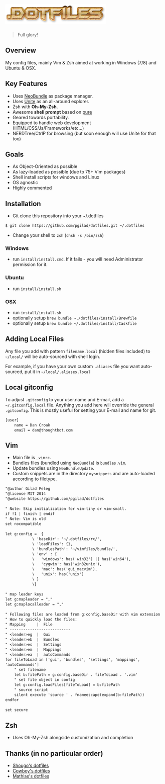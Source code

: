 # <img src="img/dotfiles.png" width="321" height="62" alt="dotfiles">
> Full glory!

## Overview
My config files, mainly Vim & Zsh aimed at working in Windows (7/8) and Ubuntu & OSX.

## Key Features
- Uses [NeoBundle](https://github.com/Shougo/neobundle.vim) as package manager.
- Uses [Unite](https://github.com/Shougo/unite.vim) as an all-around explorer.
- Zsh with **Oh-My-Zsh**.
- Awesome **shell prompt** based on [pure](https://github.com/sindresorhus/pure)
- Geared towards portability.
- Equipped to handle web development (HTML/CSS/Js/Frameworks/etc...)
- NERDTree/CtrlP for browsing (but soon enough will use Unite for that too)

## Goals

- As Object-Oriented as possible
- As lazy-loaded as possible (due to 75+ Vim packages)
- Shell install scripts for windows and Linux
- OS agnostic
- Highly commented

## Installation

- Git clone this repository into your ~/.dotfiles
```sh
$ git clone https://github.com/pgilad/dotfiles.git ~/.dotfiles
```

- Change your shell to `zsh` (`chsh -s /bin/zsh`)

### Windows

- run `install/install.cmd`. If it fails - you will need Administrator permission for it.

### Ubuntu

- run `install/install.sh`

### OSX

- run `install/install.sh`
- optionally setup `brew bundle ~./dotfiles/install/Brewfile`
- optionally setup `brew bundle ~/.dotfiles/install/Caskfile`

## Adding Local Files

Any file you add with pattern `filename.local` (hidden files included) to `~/local/` will be auto-sourced with shell login.

For example, if you have your own custom `.aliases` file you want auto-sourced, put it in `~/local/.aliases.local`

## Local gitconfig

To adjust `.gitconfig` to your user.name and E-mail, add a `~/.gitconfig.local` file.
Anything you add here will override the general `.gitconfig`. This is mostly useful for setting
your E-mail and name for git.

```
[user]
    name = Dan Croak
    email = dan@thoughtbot.com
```

## Vim

- Main file is `_vimrc`.
- Bundles files (bundled using `NeoBundle`) is `bundles.vim`.
- Update bundles using `NeoBundleUpdate`.
- Custom snippets are in the directory `mysnippets` and are auto-loaded according to filetype.

```vim
"@author Gilad Peleg
"@license MIT 2014
"@website https://github.com/pgilad/dotfiles

" Note: Skip initialization for vim-tiny or vim-small.
if !1 | finish | endif
" Note: Vim is old
set nocompatible

let g:config =  {
            \ 'baseDir': '~/.dotfiles/rc/',
            \ 'loadFiles': {},
            \ 'bundlesPath': '~/vimfiles/bundle/',
            \ 'env' : {
            \   'windows': has('win32') || has('win64'),
            \   'cygwin': has('win32unix'),
            \   'mac': has('gui_macvim'),
            \   'unix': has('unix')
            \ }
            \}

" map leader keys
let g:mapleader = ","
let g:maplocalleader = ","

" Following files are loaded from g:config.baseDir with vim extension
" How to quickly load the files:
" Mapping     |  File
" ---------------------------
" <leader>eg  |  Gui
" <leader>eb  |  Bundles
" <leader>es  |  Settings
" <leader>em  |  Mappings
" <leader>ea  |  autoCommands
for fileToLoad in ['gui', 'bundles', 'settings', 'mappings', 'autoCommands']
    " set filename
    let b:filePath = g:config.baseDir . fileToLoad . '.vim'
    " set file object in config
    let g:config.loadFiles[fileToLoad] = b:filePath
    " source script
    silent execute 'source ' . fnameescape(expand(b:filePath))
endfor

set secure
```

## Zsh

- Uses Oh-My-Zsh alongside customization and completion

## Thanks (in no particular order)

- [Shougo's dotfiles](https://github.com/Shougo/shougo-s-github)
- [Cowboy's dotfiles](https://github.com/cowboy/dotfiles)
- [Mathias's dotfiles](https://github.com/mathiasbynens/dotfiles)
